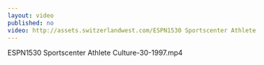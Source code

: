 ```yaml
---
layout: video
published: no
video: http://assets.switzerlandwest.com/ESPN1530 Sportscenter Athlete Culture-30-1997.mp4
---
```

ESPN1530 Sportscenter Athlete Culture-30-1997.mp4
